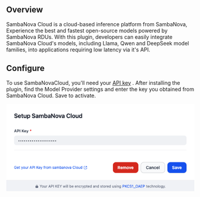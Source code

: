 ## Overview

SambaNova Cloud is a cloud-based inference platform from SambaNova, Experience the best and fastest open-source models powered by SambaNova RDUs. With this plugin, developers can easily integrate SambaNova Cloud's models, including Llama, Qwen and DeepSeek model families, into applications requiring low latency via it's API.

## Configure

To use SambaNovaCloud, you'll need your [API key](http://cloud.sambanova.ai?utm_source=dify&utm_medium=external&utm_campaign=cloud_signup) . After installing the plugin, find the Model Provider settings and enter the key you obtained from SambaNova Cloud. Save to activate.

![](./_assets/sambanova-api-key.png)
